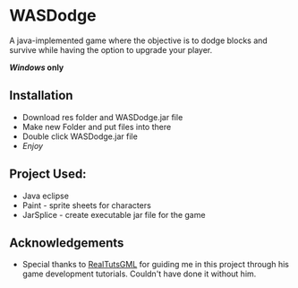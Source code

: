 # WASDodge
A java-implemented game where the objective is to dodge blocks and survive while having the option to upgrade your player.

***Windows* only**
## Installation

 - Download res folder and WASDodge.jar file 
 - Make new Folder and put files into there
 - Double click WASDodge.jar file
 - *Enjoy*
 
## Project Used:
 - Java eclipse
 - Paint - sprite sheets for characters
 - JarSplice - create executable jar file for the game

## Acknowledgements
- Special thanks to [RealTutsGML](https://www.youtube.com/channel/UCOs7Q7IeuzgRyARaEqif75A) for guiding me in this project through his game development tutorials. Couldn't have done it without him.
